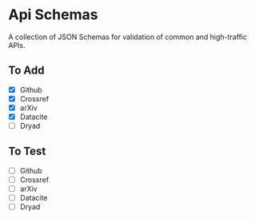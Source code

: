 # Api Schemas

A collection of JSON Schemas for validation of common and high-traffic APIs.

## To Add

- [x] Github
- [x] Crossref
- [x] arXiv
- [x] Datacite
- [ ] Dryad

## To Test

- [ ] Github
- [ ] Crossref
- [ ] arXiv
- [ ] Datacite
- [ ] Dryad

